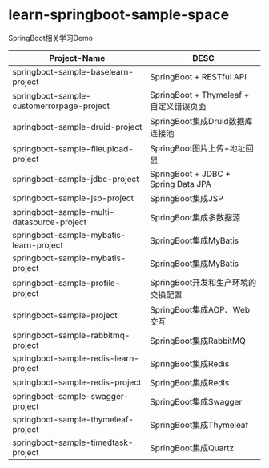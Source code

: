 # learn-springboot-sample-space
SpringBoot相关学习Demo

|Project-Name|DESC|
|---|---|
|springboot-sample-baselearn-project|SpringBoot + RESTful API|
|springboot-sample-customerrorpage-project|SpringBoot + Thymeleaf + 自定义错误页面|
|springboot-sample-druid-project|SpringBoot集成Druid数据库连接池|
|springboot-sample-fileupload-project|SpringBoot图片上传+地址回显|
|springboot-sample-jdbc-project|SpringBoot + JDBC + Spring Data JPA|
|springboot-sample-jsp-project|SpringBoot集成JSP|
|springboot-sample-multi-datasource-project|SpringBoot集成多数据源|
|springboot-sample-mybatis-learn-project|SpringBoot集成MyBatis|
|springboot-sample-mybatis-project|SpringBoot集成MyBatis|
|springboot-sample-profile-project|SpringBoot开发和生产环境的交换配置|
|springboot-sample-project|SpringBoot集成AOP、Web交互|
|springboot-sample-rabbitmq-project|SpringBoot集成RabbitMQ|
|springboot-sample-redis-learn-project|SpringBoot集成Redis|
|springboot-sample-redis-project|SpringBoot集成Redis|
|springboot-sample-swagger-project|SpringBoot集成Swagger|
|springboot-sample-thymeleaf-project|SpringBoot集成Thymeleaf|
|springboot-sample-timedtask-project|SpringBoot集成Quartz|
